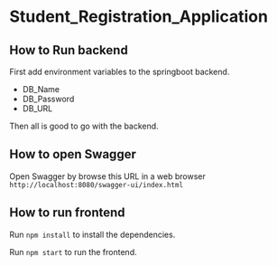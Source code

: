 # Student_Registration_Application

## How to Run backend

First add environment variables to the springboot backend.
- DB_Name
- DB_Password
- DB_URL

Then all is good to go with the backend.

## How to open Swagger

Open Swagger by browse this URL in a web browser `http://localhost:8080/swagger-ui/index.html`
## How to run frontend

Run `npm install` to install the dependencies.

Run `npm start` to run the frontend.
